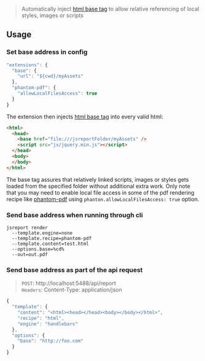 > Automatically inject [html base tag](https://www.tutorialspoint.com/html/html_base_tag.htm) to allow relative referencing of local styles, images or scripts

## Usage

### Set base address in config

```js
"extensions": {
  "base": {
    "url": "${cwd}/myAssets"
  },
  "phantom-pdf": {
    "allowLocalFilesAccess": true
  }
}
```

The extension then injects [html base tag](https://www.tutorialspoint.com/html/html_base_tag.htm) into every valid html:

```html
<html>
  <head>
    <base href="file:///jsreportFolder/myAssets" />
    <script src="js/jquery.min.js"></script>
  </head>
  <body>
  </body>
</html>
```

The base tag assures that relatively linked scripts, images or styles gets loaded from the specified folder without additional extra work. Only note that you may need to enable local file access in some of the pdf rendering recipe like [phantom-pdf](/learn/phantom-pdf) using `phanton.allowLocalFilesAccess: true` option.

### Send base address when running through cli

```
jsreport render
  --template.engine=none
  --template.recipe=phantom-pdf
  --template.content=test.html
  --options.base=%cd%
  --out=out.pdf
```


### Send base address as part of the api request

> `POST`: http://localhost:5488/api/report<br/>
> `Headers`: Content-Type: application/json<br/>
```js
{
  "template": {
    "content": "<html><head></head><body></body></html>",
    "recipe": "html",
    "engine": "handlebars"
  },
  "options": {
    "base": "http://foo.com"
  }
}
```
